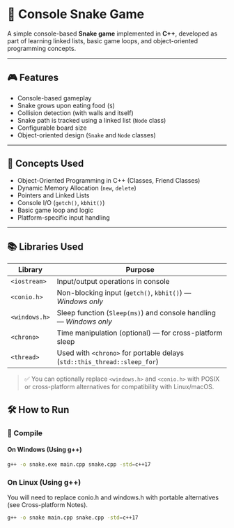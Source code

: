 # 🐍 Console Snake Game

A simple console-based **Snake game** implemented in **C++**, developed as part of learning linked lists, basic game loops, and object-oriented programming concepts.

---

## 🎮 Features

- Console-based gameplay
- Snake grows upon eating food (`$`)
- Collision detection (with walls and itself)
- Snake path is tracked using a linked list (`Node` class)
- Configurable board size
- Object-oriented design (`Snake` and `Node` classes)

---

## 🧠 Concepts Used

- Object-Oriented Programming in C++ (Classes, Friend Classes)
- Dynamic Memory Allocation (`new`, `delete`)
- Pointers and Linked Lists
- Console I/O (`getch()`, `kbhit()`)
- Basic game loop and logic
- Platform-specific input handling

---
## 📚 Libraries Used

| Library          | Purpose                                           |
|------------------|---------------------------------------------------|
| `<iostream>`     | Input/output operations in console                |
| `<conio.h>`      | Non-blocking input (`getch()`, `kbhit()`) — *Windows only* |
| `<windows.h>`    | Sleep function (`Sleep(ms)`) and console handling — *Windows only* |
| `<chrono>`       | Time manipulation (optional) — for cross-platform sleep |
| `<thread>`       | Used with `<chrono>` for portable delays (`std::this_thread::sleep_for`) |

> ✅ You can optionally replace `<windows.h>` and `<conio.h>` with POSIX or cross-platform alternatives for compatibility with Linux/macOS.

## 🛠️ How to Run

### 🔧 Compile

#### On Windows (Using g++)
```bash
g++ -o snake.exe main.cpp snake.cpp -std=c++17
```
### On Linux (Using g++)
You will need to replace conio.h and windows.h with portable alternatives (see Cross-platform Notes).

``` bash
g++ -o snake main.cpp snake.cpp -std=c++17

```
